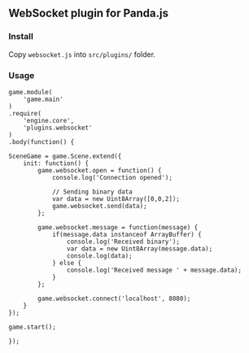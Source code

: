 ## WebSocket plugin for Panda.js

### Install

Copy `websocket.js` into `src/plugins/` folder.

### Usage

    game.module(
        'game.main'
    )
    .require(
        'engine.core',
        'plugins.websocket'
    )
    .body(function() {

    SceneGame = game.Scene.extend({
        init: function() {
            game.websocket.open = function() {
                console.log('Connection opened');

                // Sending binary data
                var data = new Uint8Array([0,0,2]);
                game.websocket.send(data);
            };

            game.websocket.message = function(message) {
                if(message.data instanceof ArrayBuffer) {
                    console.log('Received binary');
                    var data = new Uint8Array(message.data);
                    console.log(data);
                } else {
                    console.log('Received message ' + message.data);
                }
            };

            game.websocket.connect('localhost', 8080);
        }
    });

    game.start();

    });